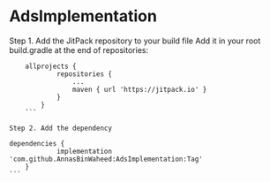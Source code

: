 # AdsImplementation
Step 1. Add the JitPack repository to your build file
Add it in your root build.gradle at the end of repositories:
```
    allprojects {
    		repositories {
    			...
    			maven { url 'https://jitpack.io' }
    		}
    	}
	```

Step 2. Add the dependency

```
    dependencies {
    	        implementation 'com.github.AnnasBinWaheed:AdsImplementation:Tag'
    	}
	```
